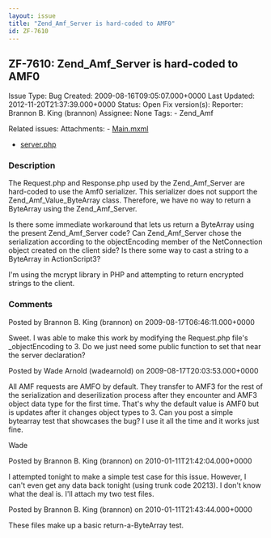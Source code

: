 ```yaml
---
layout: issue
title: "Zend_Amf_Server is hard-coded to AMF0"
id: ZF-7610
---
```


ZF-7610: Zend\_Amf\_Server is hard-coded to AMF0
------------------------------------------------

 Issue Type: Bug Created: 2009-08-16T09:05:07.000+0000 Last Updated: 2012-11-20T21:37:39.000+0000 Status: Open Fix version(s): 
 Reporter:  Brannon B. King (brannon)  Assignee:  None  Tags: - Zend\_Amf
 
 Related issues: 
 Attachments: - [Main.mxml](/issues/secure/attachment/12600/Main.mxml)
- [server.php](/issues/secure/attachment/12599/server.php)
 
### Description

The Request.php and Response.php used by the Zend\_Amf\_Server are hard-coded to use the Amf0 serializer. This serializer does not support the Zend\_Amf\_Value\_ByteArray class. Therefore, we have no way to return a ByteArray using the Zend\_Amf\_Server.

Is there some immediate workaround that lets us return a ByteArray using the present Zend\_Amf\_Server code? Can Zend\_Amf\_Server chose the serialization according to the objectEncoding member of the NetConnection object created on the client side? Is there some way to cast a string to a ByteArray in ActionScript3?

I'm using the mcrypt library in PHP and attempting to return encrypted strings to the client.

 

 

### Comments

Posted by Brannon B. King (brannon) on 2009-08-17T06:46:11.000+0000

Sweet. I was able to make this work by modifying the Request.php file's \_objectEncoding to 3. Do we just need some public function to set that near the server declaration?

 

 

Posted by Wade Arnold (wadearnold) on 2009-08-17T20:03:53.000+0000

All AMF requests are AMFO by default. They transfer to AMF3 for the rest of the serialization and deserilization process after they encounter and AMF3 object data type for the first time. That's why the default value is AMF0 but is updates after it changes object types to 3. Can you post a simple bytearray test that showcases the bug? I use it all the time and it works just fine.

Wade

 

 

Posted by Brannon B. King (brannon) on 2010-01-11T21:42:04.000+0000

I attempted tonight to make a simple test case for this issue. However, I can't even get any data back tonight (using trunk code 20213). I don't know what the deal is. I'll attach my two test files.

 

 

Posted by Brannon B. King (brannon) on 2010-01-11T21:43:44.000+0000

These files make up a basic return-a-ByteArray test.

 

 